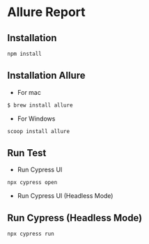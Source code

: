 # Allure Report

## Installation

```bash
npm install 
```
## Installation Allure
* For mac
```bash
$ brew install allure
```
* For Windows
```bash
scoop install allure
```


## Run Test
* Run Cypress UI
```bash
npx cypress open
```
* Run Cypress UI (Headless Mode) 

## Run Cypress (Headless Mode) 
```bash
npx cypress run
```